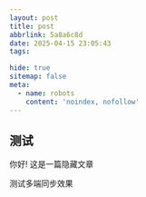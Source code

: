 ```yaml
---
layout: post
title: post
abbrlink: 5a8a6c8d
date: 2025-04-15 23:05:43
tags:

hide: true
sitemap: false
meta:
  - name: robots
    content: 'noindex, nofollow'
---
```


## 测试

你好! 这是一篇隐藏文章

测试多端同步效果